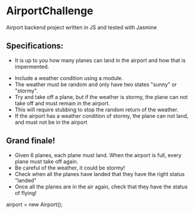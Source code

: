 # AirportChallenge


Airport backend project written in JS and tested with Jasmine

## Specifications:
<!-- * A plane currently in the airport can be requested to take off. -->
<!-- * No more planes can be added to the airport, if it's full. -->
* It is up to you how many planes can land in the airport and how that is impermented.
<!-- * If the airport is full then no planes can land -->
* Include a weather condition using a module.
* The weather must be random and only have two states "sunny" or "stormy".
* Try and take off a plane, but if the weather is stormy, the plane can not take off and must remain in the airport.
* This will require stubbing to stop the random return of the weather.
* If the airport has a weather condition of stormy, the plane can not land, and must not be in the airport
<!-- * When we create a new plane, it should have a "flying" status, thus planes can not be created in the airport. -->
<!-- * When we land a plane at the airport, the plane in question should have its status changed to "landed" -->
<!-- * When the plane takes of from the airport, the plane's status should become "flying" -->

## Grand finale!
* Given 6 planes, each plane must land. When the airport is full, every plane must take off again.
* Be careful of the weather, it could be stormy!
* Check when all the planes have landed that they have the right status "landed"
* Once all the planes are in the air again, check that they have the status of flying!


airport = new Airport();
